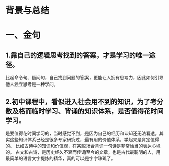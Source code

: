# 背景与总结


# 一、金句
## 1.靠自己的逻辑思考找到的答案，才是学习的唯一途径。
比起命令句、疑问句，自己找到问题的答案，更能让人拥有思考力，因此如何引导他人独立思考是一种学问。

## 2.初中课程中，看似进入社会用不到的知识，为了考分数及格而临时学习、背诵的知识体系，是否值得花时间学习。
是要值得花时间学习的，当时感觉不到，是因为自己的经历和认知还无法看透。其实这些知识体系已经是很多专家研究过，最有用的价值体系，学起来是肯定值得的。
比如古诗中的知识和价值观，在某些场合背诵一句诗是非常恰当的表达心境的。
古文和古诗，是历史经久不衰而传诵至今的文章，也是古代最聪明的人，用最简单的语言文字提炼的精华，真的可以是字字珠玑了。


